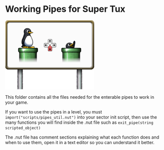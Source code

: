 # Working Pipes for Super Tux 
![pipe decal](https://github.com/Eauix/Super-Tux-Additions/blob/main/Working-Pipes/images/decal/_custom/billboard-pipe.png)

This folder contains all the files needed for the enterable pipes to work in your game.

If you want to use the pipes in a level, you must `import("scripts/pipes_util.nut")` into your sector init script, then use the many functions you will find inside the .nut file such as `exit_pipe(string scripted_object)`

The .nut file has comment sections explaining what each function does and when to use them, open it in a text editor so you can understand it better.
